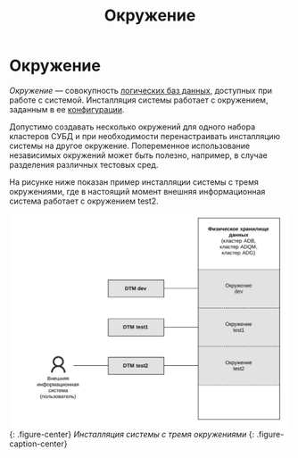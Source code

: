 ﻿---
layout: default
title: Окружение
nav_order: 3
parent: Основные понятия
grand_parent: Обзор понятий, компонентов и связей
has_children: false
has_toc: false
---

# Окружение

_Окружение_ — совокупность [логических баз данных](../Логическая_база_данных/Логическая_база_данных.md), 
доступных при работе с системой. Инсталляция системы работает с окружением, заданным в ее [конфигурации](../../../Эксплуатация/Конфигурация/Конфигурация.md).

Допустимо создавать несколько окружений для одного набора кластеров СУБД и при необходимости перенастраивать
инсталляцию системы на другое окружение. Попеременное использование независимых окружений может быть полезно,
например, в случае разделения различных тестовых сред.

На рисунке ниже показан пример инсталляции системы с тремя окружениями, где в настоящий момент внешняя информационная
система работает с окружением test2.

![](Окружение.svg)
{: .figure-center}
*Инсталляция системы с тремя окружениями*
{: .figure-caption-center}